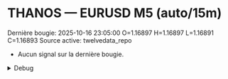 # THANOS — EURUSD M5 (auto/15m)
Dernière bougie: 2025-10-16 23:05:00  O=1.16897  H=1.16897  L=1.16891  C=1.16893
Source active: twelvedata_repo

- Aucun signal sur la dernière bougie.

<details><summary>Debug</summary>

- TD_API_KEY manquant.

</details>